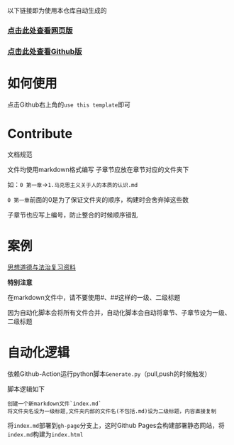 以下链接即为使用本仓库自动生成的

### [点击此处查看网页版](https://the-brotherhood-of-scu.github.io/Text_Template/)
### [点击此处查看Github版](https://github.com/The-Brotherhood-of-SCU/Text_Template/blob/gh-pages/index.md)

# 如何使用

点击Github右上角的`use this template`即可

# Contribute
文档规范

文件均使用markdown格式编写
子章节应放在章节对应的文件夹下

如：`0 第一章`->`1.马克思主义关于人的本质的认识.md`

`0 第一章`前面的0是为了保证文件夹的顺序，构建时会舍弃掉这些数

子章节也应写上编号，防止整合的时候顺序错乱

# 案例
[思想道德与法治复习资料](https://github.com/The-Brotherhood-of-SCU/Morality-Review-Material)

**特别注意**

在markdown文件中，请不要使用#、##这样的一级、二级标题

因为自动化脚本会将所有文件合并，自动化脚本会自动将章节、子章节设为一级、二级标题



# 自动化逻辑

依赖Github-Action运行python脚本`Generate.py`（pull,push的时候触发）

脚本逻辑如下

    创建一个新markdown文件`index.md`
    将文件夹名设为一级标题,文件夹内部的文件名(不包括.md)设为二级标题，内容直接复制

将`index.md`部署到`gh-page`分支上，这时Github Pages会构建部署静态网站，将`index.md`构建为`index.html`

